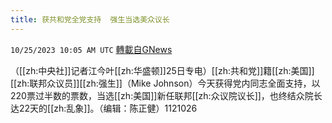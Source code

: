 ```yaml
---
title: 获共和党全党支持  强生当选美众议长
---
```

`10/25/2023 10:05 AM UTC` [轉載自GNews](https://gnews.org/articles/1880294)

（[[zh:中央社]]记者江今叶[[zh:华盛顿]]25日专电）[[zh:共和党]]籍[[zh:美国]][[zh:联邦众议员]][[zh:强生]]（Mike Johnson）今天获得党内同志全面支持，以220票过半数的票数，当选[[zh:美国]]新任联邦[[zh:众议院议长]]，也终结众院长达22天的[[zh:乱象]]。（编辑：陈正健）1121026
